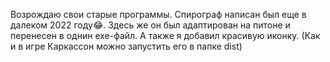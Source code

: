 Возрождаю свои старые программы. Спирограф написан был еще в далеком 2022 году😂. Здесь же он был адаптирован на питоне и перенесен в однин exe-файл.
А также я добавил красивую иконку. (Как и в игре Каркассон можно запустить его в папке dist)
